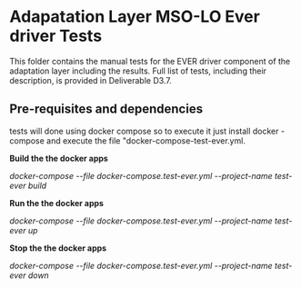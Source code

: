 # Adapatation Layer MSO-LO Ever driver Tests

This folder contains the manual tests for the EVER driver component of the adaptation layer including the results.
Full list of tests, including their description, is provided in Deliverable D3.7.

## Pre-requisites and dependencies

tests will done using docker compose so to execute it just install docker -compose and execute the file "docker-compose-test-ever.yml.

**Build the the docker apps**

*docker-compose --file docker-compose.test-ever.yml --project-name test-ever build*

**Run the the docker apps**

*docker-compose --file docker-compose.test-ever.yml --project-name test-ever up*

**Stop the the docker apps**

*docker-compose --file docker-compose.test-ever.yml --project-name test-ever down*
